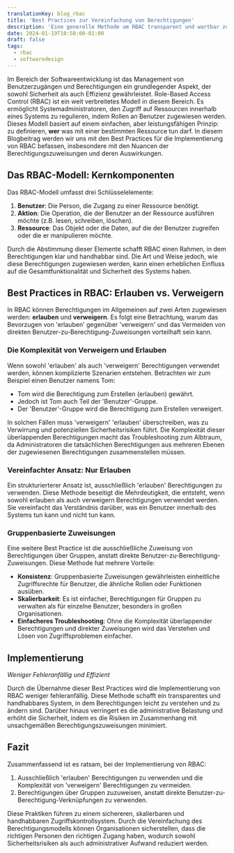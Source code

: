 ```yaml
---
translationKey: blog_rbac
title: 'Best Practices zur Vereinfachung von Berechtigungen'
description: 'Eine generelle Methode um RBAC transparent und wartbar zu lösen.'
date: 2024-01-19T10:50:00-01:00
draft: false
tags:
  - rbac
  - softwaredesign
---
```


Im Bereich der Softwareentwicklung ist das Management von Benutzerzugängen und Berechtigungen ein grundlegender Aspekt, der sowohl Sicherheit als auch Effizienz gewährleistet. Role-Based Access Control (RBAC) ist ein weit verbreitetes Modell in diesem Bereich. Es ermöglicht Systemadministratoren, den Zugriff auf Ressourcen innerhalb eines Systems zu regulieren, indem Rollen an Benutzer zugewiesen werden. Dieses Modell basiert auf einem einfachen, aber leistungsfähigen Prinzip: zu definieren, **wer** was mit einer bestimmten Ressource tun darf. In diesem Blogbeitrag werden wir uns mit den Best Practices für die Implementierung von RBAC befassen, insbesondere mit den Nuancen der Berechtigungszuweisungen und deren Auswirkungen.

## Das RBAC-Modell: Kernkomponenten

Das RBAC-Modell umfasst drei Schlüsselelemente:

1. **Benutzer**: Die Person, die Zugang zu einer Ressource benötigt.
2. **Aktion**: Die Operation, die der Benutzer an der Ressource ausführen möchte (z.B. lesen, schreiben, löschen).
3. **Ressource**: Das Objekt oder die Daten, auf die der Benutzer zugreifen oder die er manipulieren möchte.

Durch die Abstimmung dieser Elemente schafft RBAC einen Rahmen, in dem Berechtigungen klar und handhabbar sind. Die Art und Weise jedoch, wie diese Berechtigungen zugewiesen werden, kann einen erheblichen Einfluss auf die Gesamtfunktionalität und Sicherheit des Systems haben.

## Best Practices in RBAC: Erlauben vs. Verweigern

In RBAC können Berechtigungen im Allgemeinen auf zwei Arten zugewiesen werden: **erlauben** und **verweigern**. Es folgt eine Betrachtung, warum das Bevorzugen von 'erlauben' gegenüber 'verweigern' und das Vermeiden von direkten Benutzer-zu-Berechtigung-Zuweisungen vorteilhaft sein kann.

### Die Komplexität von Verweigern und Erlauben

Wenn sowohl 'erlauben' als auch 'verweigern' Berechtigungen verwendet werden, können komplizierte Szenarien entstehen. Betrachten wir zum Beispiel einen Benutzer namens Tom:

- Tom wird die Berechtigung zum Erstellen (erlauben) gewährt.
- Jedoch ist Tom auch Teil der 'Benutzer'-Gruppe.
- Der 'Benutzer'-Gruppe wird die Berechtigung zum Erstellen verweigert.

In solchen Fällen muss 'verweigern' 'erlauben' überschreiben, was zu Verwirrung und potenziellen Sicherheitsrisiken führt. Die Komplexität dieser überlappenden Berechtigungen macht das Troubleshooting zum Albtraum, da Administratoren die tatsächlichen Berechtigungen aus mehreren Ebenen der zugewiesenen Berechtigungen zusammenstellen müssen.

### Vereinfachter Ansatz: Nur Erlauben

Ein strukturierterer Ansatz ist, ausschließlich 'erlauben' Berechtigungen zu verwenden. Diese Methode beseitigt die Mehrdeutigkeit, die entsteht, wenn sowohl erlauben als auch verweigern Berechtigungen verwendet werden. Sie vereinfacht das Verständnis darüber, was ein Benutzer innerhalb des Systems tun kann und nicht tun kann.

### Gruppenbasierte Zuweisungen

Eine weitere Best Practice ist die ausschließliche Zuweisung von Berechtigungen über Gruppen, anstatt direkte Benutzer-zu-Berechtigung-Zuweisungen. Diese Methode hat mehrere Vorteile:

- **Konsistenz**: Gruppenbasierte Zuweisungen gewährleisten einheitliche Zugriffsrechte für Benutzer, die ähnliche Rollen oder Funktionen ausüben.
- **Skalierbarkeit**: Es ist einfacher, Berechtigungen für Gruppen zu verwalten als für einzelne Benutzer, besonders in großen Organisationen.
- **Einfacheres Troubleshooting**: Ohne die Komplexität überlappender Berechtigungen und direkter Zuweisungen wird das Verstehen und Lösen von Zugriffsproblemen einfacher.

## Implementierung
*Weniger Fehleranfällig und Effizient*

Durch die Übernahme dieser Best Practices wird die Implementierung von RBAC weniger fehleranfällig. Diese Methode schafft ein transparentes und handhabbares System, in dem Berechtigungen leicht zu verstehen und zu ändern sind. Darüber hinaus verringert es die administrative Belastung und erhöht die Sicherheit, indem es die Risiken im Zusammenhang mit unsachgemäßen Berechtigungszuweisungen minimiert.

## Fazit

Zusammenfassend ist es ratsam, bei der Implementierung von RBAC:

1. Ausschließlich 'erlauben' Berechtigungen zu verwenden und die Komplexität von 'verweigern' Berechtigungen zu vermeiden.
2. Berechtigungen über Gruppen zuzuweisen, anstatt direkte Benutzer-zu-Berechtigung-Verknüpfungen zu verwenden.

Diese Praktiken führen zu einem sichereren, skalierbaren und handhabbaren Zugriffskontrollsystem. Durch die Vereinfachung des Berechtigungsmodells können Organisationen sicherstellen, dass die richtigen Personen den richtigen Zugang haben, wodurch sowohl Sicherheitsrisiken als auch administrativer Aufwand reduziert werden.
